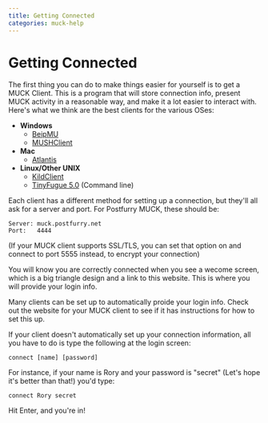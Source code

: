 ```yaml
---
title: Getting Connected
categories: muck-help
---
```

# Getting Connected

The first thing you can do to make things easier for yourself is to get a MUCK Client.  This is a program that will store connection info, present MUCK activity in a reasonable way, and make it a lot easier to interact with. Here's what we think are the best clients for the various OSes:

* **Windows**
    * [BeipMU](http://www.beipmu.com/)
    * [MUSHClient](http://www.mushclient.com/mushclient/mushclient.htm)
* **Mac**
    * [Atlantis](http://www.riverdark.net/atlantis/)
* **Linux/Other UNIX**
    * [KildClient](http://kildclient.sourceforge.net/phpwebsite/index.php)
    * [TinyFugue 5.0](http://tinyfugue.sourceforge.net/) (Command line)

Each client has a different method for setting up a connection, but they'll all ask for a server and port.  For Postfurry MUCK, these should be:

    Server: muck.postfurry.net
    Port:   4444

(If your MUCK client supports SSL/TLS, you can set that option on and connect to port 5555 instead, to encrypt your connection)

You will know you are correctly connected when you see a wecome screen, which is a big triangle design and a link to this website. This is where you will provide your login info.

Many clients can be set up to automatically proide your login info. Check out the website for your MUCK client to see if it has instructions for how to set this up.

If your client doesn't automatically set up your connection information, all you have to do is type the following at the login screen:

    connect [name] [password]

For instance, if your name is Rory and your password is "secret" (Let's hope it's better than that!) you'd type:

    connect Rory secret

Hit Enter, and you're in!
